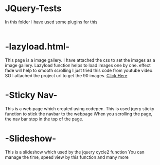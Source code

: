 # JQuery-Tests
In this folder I have used some plugins for this
<br><br>

<h1>-lazyload.html-</h1>
This page is a image gallery. 
I have attached the css to set the images as a image gallery.
Lazyload function helps to load images one by one.
effect fade will help to smooth scrolling
I just tried this code from youtube video. SO I attached the project url to get the 90 images.
<a href="https://www.youtube.com/redirect?event=video_description&v=Hs1_jmi1mFk&redir_token=VDj9jmheVmTwxRsgzfspREk4qiN8MTU0MDU0Njg4MUAxNTQwNDYwNDgx&q=http%3A%2F%2Fgoo.gl%2FVJgwtu">Click Here</a>

<h1>-Sticky Nav-</h1>
This is a web page which created using codepen.
This is used jqery sticky function to stick the navbar to the webpage
When you scrolling the page, the nav bar stop in the top of the page.

<h1>-Slideshow-</h1>
This is a slideshow which used by the jquery cycle2 function
You can manage the time, speed view by this function and many more

